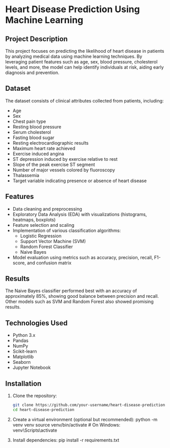 # Heart Disease Prediction Using Machine Learning

## Project Description
This project focuses on predicting the likelihood of heart disease in patients by analyzing medical data using machine learning techniques. By leveraging patient features such as age, sex, blood pressure, cholesterol levels, and more, the model can help identify individuals at risk, aiding early diagnosis and prevention.

## Dataset
The dataset consists of clinical attributes collected from patients, including:
- Age
- Sex
- Chest pain type
- Resting blood pressure
- Serum cholesterol
- Fasting blood sugar
- Resting electrocardiographic results
- Maximum heart rate achieved
- Exercise induced angina
- ST depression induced by exercise relative to rest
- Slope of the peak exercise ST segment
- Number of major vessels colored by fluoroscopy
- Thalassemia
- Target variable indicating presence or absence of heart disease

## Features
- Data cleaning and preprocessing
- Exploratory Data Analysis (EDA) with visualizations (histograms, heatmaps, boxplots)
- Feature selection and scaling
- Implementation of various classification algorithms:
  - Logistic Regression
  - Support Vector Machine (SVM)
  - Random Forest Classifier
  - Naive Bayes
- Model evaluation using metrics such as accuracy, precision, recall, F1-score, and confusion matrix

## Results
The Naive Bayes classifier performed best with an accuracy of approximately 85%, showing good balance between precision and recall. Other models such as SVM and Random Forest also showed promising results.

## Technologies Used
- Python 3.x
- Pandas
- NumPy
- Scikit-learn
- Matplotlib
- Seaborn
- Jupyter Notebook

## Installation
1. Clone the repository:
   ```bash
   git clone https://github.com/your-username/heart-disease-prediction.git
   cd heart-disease-prediction
2. Create a virtual environment (optional but recommended):
  python -m venv venv
  source venv/bin/activate  # On Windows: venv\Scripts\activate

3. Install dependencies:
  pip install -r requirements.txt
